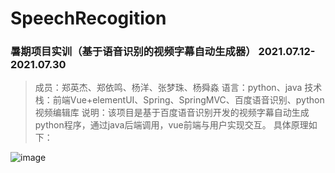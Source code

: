 # SpeechRecogition
### 暑期项目实训（基于语音识别的视频字幕自动生成器）   2021.07.12-2021.07.30
> 成员：郑英杰、郑依鸣、杨洋、张梦珠、杨舜淼
> 语言：python、java
> 技术栈：前端Vue+elementUI、Spring、SpringMVC、百度语音识别、python视频编辑库
> 说明：该项目是基于百度语音识别开发的视频字幕自动生成python程序，通过java后端调用，vue前端与用户实现交互。
> 具体原理如下：
> 
![image](https://user-images.githubusercontent.com/50802417/127249276-0d73ec10-6137-41c1-9aef-cf10dc00a1b5.png)

